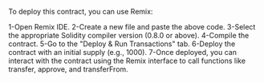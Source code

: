 To deploy this contract, you can use Remix:

1-Open Remix IDE.
2-Create a new file and paste the above code.
3-Select the appropriate Solidity compiler version (0.8.0 or above).
4-Compile the contract.
5-Go to the "Deploy & Run Transactions" tab.
6-Deploy the contract with an initial supply (e.g., 1000).
7-Once deployed, you can interact with the contract using the Remix interface to call functions like transfer, approve, and transferFrom.
